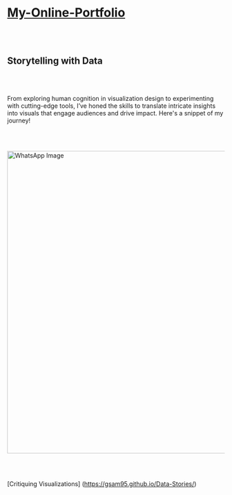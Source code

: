 # [My-Online-Portfolio](https://gsam95.github.io/gsam95/)  


</br></br>

## Storytelling with Data

</br></br>

From exploring human cognition in visualization design to experimenting with cutting-edge tools, I’ve honed the skills to translate intricate insights into visuals that engage audiences and drive impact. Here's a snippet of my journey!

</br></br>

<img src="https://github.com/user-attachments/assets/439c81e2-2e7e-4b6d-8546-e21def67d283" alt="WhatsApp Image" width="700">

</br></br>

[Critiquing Visualizations] (https://gsam95.github.io/Data-Stories/)


